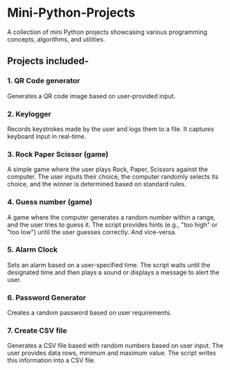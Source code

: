 # Mini-Python-Projects
A collection of mini Python projects showcasing various programming concepts, algorithms, and utilities.

## Projects included-
### 1. QR Code generator
Generates a QR code image based on user-provided input.
### 2. Keylogger
Records keystrokes made by the user and logs them to a file. It captures keyboard input in real-time.
### 3. Rock Paper Scissor (game)
A simple game where the user plays Rock, Paper, Scissors against the computer. The user inputs their choice, the computer randomly selects its choice, and the winner is determined based on standard rules.
### 4. Guess number (game)
A game where the computer generates a random number within a range, and the user tries to guess it. The script provides hints (e.g., "too high" or "too low") until the user guesses correctly. And vice-versa.
### 5. Alarm Clock
Sets an alarm based on a user-specified time. The script waits until the designated time and then plays a sound or displays a message to alert the user.
### 6. Password Generator
Creates a random password based on user requirements.
### 7. Create CSV file
Generates a CSV file based with random numbers based on user input. The user provides data rows, minimum and maximum value. The script writes this information into a CSV file.
